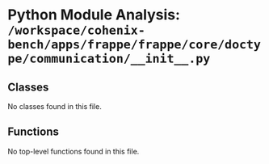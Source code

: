 # Python Module Analysis: `/workspace/cohenix-bench/apps/frappe/frappe/core/doctype/communication/__init__.py`

## Classes

No classes found in this file.


## Functions

No top-level functions found in this file.
